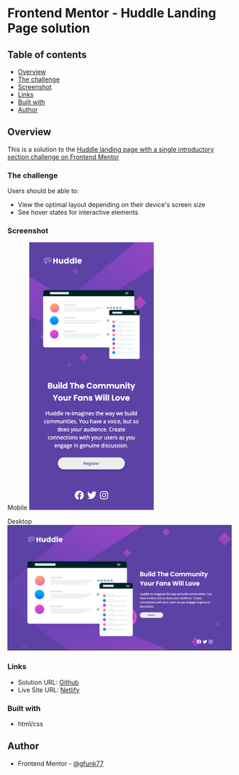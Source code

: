 # Frontend Mentor - Huddle Landing Page solution

## Table of contents

- [Overview](#overview)
- [The challenge](#the-challenge)
- [Screenshot](#screenshot)
- [Links](#links)
- [Built with](#built-with)
- [Author](#author)

## Overview

This is a solution to the [Huddle landing page with a single introductory section challenge on Frontend Mentor](https://www.frontendmentor.io/challenges/huddle-landing-page-with-a-single-introductory-section-B_2Wvxgi0)

### The challenge

Users should be able to:

- View the optimal layout depending on their device's screen size
- See hover states for interactive elements

### Screenshot

Mobile
![](./solutions/mobile.png)

Desktop
![](./solutions/desktop.png)

### Links

- Solution URL: [Github](https://github.com/gfunk77/Frontend-Mentor/tree/main/huddle-landing-page)
- Live Site URL: [Netlify](https://gfunk77-huddle-landing-page.netlify.app/)

### Built with

- html/css

## Author

- Frontend Mentor - [@gfunk77](https://www.frontendmentor.io/profile/gfunk77)
